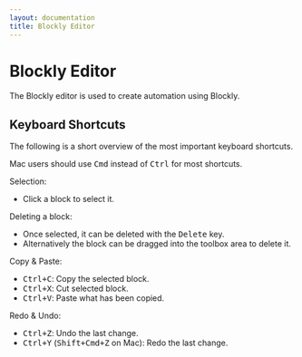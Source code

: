 ```yaml
---
layout: documentation
title: Blockly Editor
---
```


# Blockly Editor

<!-- START MAINUI SIDEBAR DOC - DO NOT REMOVE -->
The Blockly editor is used to create automation using Blockly.

## Keyboard Shortcuts

The following is a short overview of the most important keyboard shortcuts.

Mac users should use <kbd>Cmd</kbd> instead of <kbd>Ctrl</kbd> for most shortcuts.

Selection:

- Click a block to select it.

Deleting a block:

- Once selected, it can be deleted with the <kbd>Delete</kbd> key.
- Alternatively the block can be dragged into the toolbox area to delete it.

Copy & Paste:

- <kbd>Ctrl+C</kbd>: Copy the selected block.
- <kbd>Ctrl+X</kbd>: Cut selected block.
- <kbd>Ctrl+V</kbd>: Paste what has been copied.

Redo & Undo:

- <kbd>Ctrl+Z</kbd>: Undo the last change.
- <kbd>Ctrl+Y</kbd> (<kbd>Shift+Cmd+Z</kbd> on Mac): Redo the last change.
<!-- END MAINUI SIDEBAR DOC - DO NOT REMOVE -->

